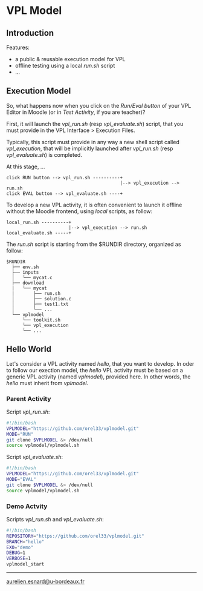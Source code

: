 # VPL Model

## Introduction

Features:
* a public & reusable execution model for VPL
* offline testing using a local *run.sh* script
* ...

## Execution Model

So, what happens now when you click on the *Run/Eval button* of your VPL Editor in Moodle (or in *Test Activity*, if you are teacher)?

First, it will launch the *vpl_run.sh* (resp *vpl_evaluate.sh*) script, that you must provide in the VPL Interface > Execution Files.

Typically, this script must provide in any way a new shell script called *vpl_execution*, that will be implicitly launched after *vpl_run.sh* (resp *vpl_evaluate.sh*) is completed.

At this stage, ...

```text
click RUN button --> vpl_run.sh ----------+
                                          |--> vpl_execution --> run.sh
click EVAL button --> vpl_evaluate.sh ----+
```

To develop a new VPL activity, it is often convenient to launch it offline without the Moodle frontend, using *local* scripts, as follow:

```text
local_run.sh ----------+
                       |--> vpl_execution --> run.sh
local_evaluate.sh -----+
```

The *run.sh* script is starting from the $RUNDIR directory, organized as follow:

```text
$RUNDIR
  ├── env.sh
  ├── inputs
  │   └── mycat.c
  ├── download
  |   └── mycat
  |       ├── run.sh
  │       ├── solution.c
  │       ├── test1.txt
  │       └── ...
  └── vplmodel
      └── toolkit.sh
      └── vpl_execution
      └── ...
```

## Hello World

Let's consider a VPL activity named *hello*, that you want to develop. In oder to follow our exection model, the *hello* VPL activity must be based on a generic VPL activity (named *vplmodel*), provided here. In other words, the *hello* must inherit from *vplmodel*.

### Parent Activity

Script *vpl_run.sh*:

```bash
#!/bin/bash
VPLMODEL="https://github.com/orel33/vplmodel.git"
MODE="RUN"
git clone $VPLMODEL &> /dev/null
source vplmodel/vplmodel.sh
```

Script *vpl_evaluate.sh*:

```bash
#!/bin/bash
VPLMODEL="https://github.com/orel33/vplmodel.git"
MODE="EVAL"
git clone $VPLMODEL &> /dev/null
source vplmodel/vplmodel.sh
```

### Demo Actvity

Scripts *vpl_run.sh* and *vpl_evaluate.sh*:

```bash
#!/bin/bash
REPOSITORY="https://github.com/orel33/vplmodel.git"
BRANCH="hello"
EXO="demo"
DEBUG=1
VERBOSE=1
vplmodel_start
```


---
aurelien.esnard@u-bordeaux.fr
